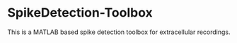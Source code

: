 # SpikeDetection-Toolbox
This is a MATLAB based spike detection toolbox for extracellular recordings. 
